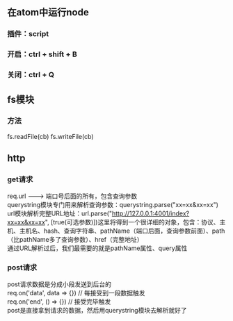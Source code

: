 ## 在atom中运行node
### 插件：script
### 开启：ctrl + shift + B
### 关闭：ctrl + Q

## fs模块
### 方法
fs.readFile(cb)
fs.writeFile(cb)

## http
### get请求
req.url ---> 端口号后面的所有，包含查询参数  
querystring模块专门用来解析查询参数：querystring.parse("xx=xx&xx=xx")  
url模块解析完整URL地址：url.parse("http://127.0.0.1:4001/index?xx=xx&xx=xx", [true(可选参数)])这里将得到一个很详细的对象，包含：协议、主机、主机名、hash、查询字符串、pathName（端口后面，查询参数前面）、path（比pathName多了查询参数）、href（完整地址）  
通过URL解析过后，我们最需要的就是pathName属性、query属性
### post请求
post请求数据是分成小段发送到后台的  
req.on('data', data => {}) // 每接受到一段数据触发  
req.on('end', () => {}) // 接受完毕触发  
post是直接拿到请求的数据，然后用querystring模块去解析就好了
